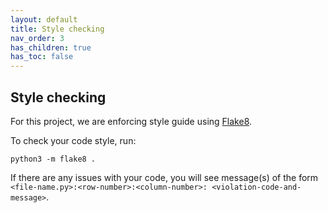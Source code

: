 ```yaml
---
layout: default
title: Style checking
nav_order: 3
has_children: true
has_toc: false
---
```

Style checking
--------------
For this project, we are enforcing style guide using [Flake8](http://flake8.pycqa.org/en/latest/).

To check your code style, run:
```
python3 -m flake8 .
```
If there are any issues with your code, you will see message(s) of the form `<file-name.py>:<row-number>:<column-number>: <violation-code-and-message>`.